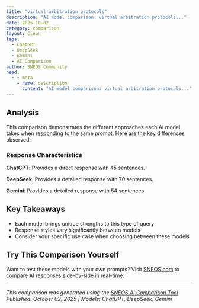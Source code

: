 ```yaml
---
title: "virtual arbitration protocols"
description: "AI model comparison: virtual arbitration protocols..."
date: 2025-10-02
category: comparison
layout: Clean
tags:
  - ChatGPT
  - DeepSeek
  - Gemini
  - AI Comparison
author: SNEOS Community
head:
  - - meta
    - name: description
      content: "AI model comparison: virtual arbitration protocols..."
---
```


<ChatComparison
  title="virtual arbitration protocols"
  prompt="virtual arbitration protocols"
  :responses='{
    "ChatGPT": "Virtual arbitration protocols refer to the set of rules, procedures, and guidelines designed to facilitate arbitration proceedings conducted through digital or online platforms rather than in physical settings. Arbitration is an alternative dispute resolution method where disputing parties agree to have their conflict decided by one or more arbitrators, often as an alternative to courtroom litigation.\n\n### Key Components of Virtual Arbitration Protocols\n\n1. **Platform Selection and Security**\n   - Use of secure, reliable videoconferencing platforms (e.g., Zoom, Microsoft Teams).\n   - Ensuring encrypted communication to maintain confidentiality.\n   - Controls to prevent unauthorized access and interruptions.\n\n2. **Pre-Hearing Procedures**\n   - Agreement on the virtual format by all parties.\n   - Scheduling and disseminating virtual hearing logistics in advance.\n   - Submission of exhibits and documents electronically with clear protocols for their presentation.\n   - Pre-hearing test runs to troubleshoot technical issues.\n\n3. **Identity Verification and Confidentiality**\n   - Procedures to verify the identity of participants at the start of sessions.\n   - Confidentiality agreements adapted for virtual contexts.\n   - Instructions regarding non-disclosure of sessions and recordings.\n\n4. **Hearing Management**\n   - Protocols for managing virtual speaking turns.\n   - Methods for submitting evidence and raising objections digitally.\n   - Handling technical failures (e.g., reconnection procedures).\n   - Rules for private caucuses or break-out sessions.\n\n5. **Record Keeping and Transcripts**\n   - Guidelines for recording the sessions or taking transcripts (if agreed).\n   - Secure management of digital records post-hearing.\n\n6. **Post-Hearing Procedures**\n   - Procedures for submission of post-hearing briefs or comments electronically.\n   - Protocols for delivering awards securely.\n\n### Examples of Organizations Offering Virtual Arbitration Protocols\n\n- **International Chamber of Commerce (ICC)**: Has guidelines for conducting online hearings.\n- **American Arbitration Association (AAA)**: Provides detailed procedures and a platform called \u0022ICDR Virtual Case Management\u0022 for virtual arbitrations.\n- **JAMS**: Offers protocols and instructions for virtual hearings.\n  \n### Benefits of Virtual Arbitration Protocols\n\n- Increased accessibility, especially across different jurisdictions.\n- Cost and time savings on travel and facilities.\n- Greater scheduling flexibility.\n- Enhanced safety during public health concerns (e.g., COVID-19 pandemic).\n\n### Potential Challenges\n\n- Technical issues that can disrupt proceedings.\n- Concerns about cybersecurity and maintaining confidentiality.\n- Managing participant interactions and demeanor in a virtual format.\n- Differences in time zones complicating scheduling.\n\n---\n\nIf you want, I can provide you with a sample virtual arbitration protocol or direct you to specific resources. Would you like that?",
    "DeepSeek": "Of course. \u0022Virtual arbitration protocols\u0022 refer to the specific rules, procedures, and technical standards that govern an arbitration process conducted entirely online. Their purpose is to replicate the fairness, security, and integrity of a traditional in-person arbitration while leveraging the efficiency and accessibility of digital technology.\n\nHere is a comprehensive breakdown of virtual arbitration protocols, covering their key components, benefits, challenges, and best practices.\n\n---\n\n### **1. Core Components of Virtual Arbitration Protocols**\n\nA robust protocol typically addresses the following areas:\n\n#### **A. Pre-Hearing Phase**\n\n*   **Initiation and Communication:**\n    *   **Designated Platform:** Specifying the primary platform for all official communications (e.g., a dedicated arbitration portal, not just email).\n    *   **Service of Documents:** Defining how documents, pleadings, and awards are formally \u0022served\u0022 electronically (e.g., via a secure portal with read-receipts).\n    *   **E-Bundles:** Establishing standards for creating, paginating, indexing, and sharing electronic hearing bundles to ensure all parties have identical materials.\n\n*   **Technology and Security:**\n    *   **Platform Selection:** Mandating the use of a secure, reliable video-conferencing platform (e.g., Zoom for Government, Microsoft Teams, or specialized legal platforms like Opus 2) with features like breakout rooms, screen sharing, and gallery view.\n    *   **Minimum Technical Requirements:** Outlining the minimum internet speed, hardware (webcam, microphone), and software required for participation.\n    *   **Cybersecurity \u0026 Data Privacy:** Ensuring the platform is compliant with relevant data protection laws (e.g., GDPR, CCPA) and that data is encrypted in transit and at rest.\n\n*   **Testing and Training:**\n    *   **Mandatory Test Sessions:** Requiring all participants (arbitrators, counsel, witnesses, experts) to participate in a mandatory test session before the hearing to troubleshoot technical issues.\n    *   **Technical Facilitator:** Appointing a neutral technical facilitator to manage the platform, admit participants, and handle issues during the hearing.\n\n#### **B. Hearing Phase**\n\n*   **Procedure and Etiquette:**\n    *   **\u0022Courtroom\u0022 Etiquette:** Rules for muting microphones when not speaking, using a neutral virtual background, and dressing professionally.\n    *   **Identification:** Requiring participants to display their full names on screen.\n    *   **Addressing the Tribunal:** Procedures for how to \u0022rise\u0022 or signal a desire to speak (e.g., using the \u0022raise hand\u0022 function or speaking through the tribunal secretary).\n\n*   **Witness and Expert Evidence:**\n    *   **Oath/Affirmation:** A clear, formal process for administering the oath or affirmation to a witness remotely.\n    *   **Witness Integrity:** Protocols to prevent witness coaching, including:\n        *   **\u0022No Other Communications\u0022 Rule:** An explicit order that the witness must not receive any messages (SMS, chat, email) or have unauthorized persons in the room during testimony.\n        *   **360-Degree Room Scan:** Requiring the witness to pan their camera around the room at the beginning of their testimony to show they are alone.\n    *   **Screen-Sharing for Documents:** A defined process for how documents will be displayed to the witness (e.g., only the tribunal and questioner can share their screen to control the document flow).\n\n*   **Confidentiality and Privacy:**\n    *   **Secure Access:** Using waiting rooms and unique meeting IDs/passwords to prevent unauthorized access.\n    *   **No-Recording Rule:** An explicit order that no participant may record the proceedings, with the official record being kept only by the tribunal.\n\n#### **C. Post-Hearing Phase**\n\n*   **Submissions:** Procedures for filing post-hearing briefs and closing arguments via the designated electronic portal.\n*   **The Award:** Stipulating that the final arbitral award will be signed electronically and delivered securely online, with the same legal status as a physical award.\n\n---\n\n### **2. Key Benefits of Virtual Arbitration Protocols**\n\n*   **Cost Efficiency:** Drastically reduces travel, accommodation, and venue rental costs.\n*   **Time Savings:** Eliminates travel time, allowing for more flexible scheduling and potentially faster resolution.\n*   **Global Accessibility:** Enables participation from anywhere in the world, making it easier to involve the best-suited arbitrators, experts, and counsel regardless of location.\n*   **Environmental Sustainability:** Significantly reduces the carbon footprint associated with international travel.\n*   **Convenience and Flexibility:** Easier to schedule shorter, more frequent sessions.\n\n---\n\n### **3. Key Challenges and Mitigation Strategies**\n\n| Challenge | Mitigation Strategy (via Protocol) |\n| :--- | :--- |\n| **Technical Failures** | Mandatory pre-hearing tests; having a technical facilitator; agreed-upon backup plans (e.g., switching to a phone conference). |\n| **Witness Coaching** | 360-degree room scan; \u0022no-communication\u0022 orders; possibility of a hybrid model with the witness at a neutral, supervised venue. |\n| **Cyber-Security Risks** | Using enterprise-grade, encrypted platforms; multi-factor authentication; strict access controls. |\n| **\u0022Zoom Fatigue\u0022 \u0026 Attention** | Scheduling more frequent breaks; limiting hearing hours per day; using dynamic screen-sharing to maintain engagement. |\n| **Cross-Border Issues** | Ensuring the protocol complies with the data privacy laws of all jurisdictions involved; choosing a platform with global compliance certifications. |\n| **Perceived Informality** | Strict enforcement of procedural etiquette and a professional tone set by the tribunal from the outset. |\n\n---\n\n### **4. Institutional Rules and Guidelines**\n\nMany major arbitration institutions have published specific guidelines or rules for virtual hearings, which can form the basis of a protocol:\n\n*   **ICC:** \u0022ICC Guidance Note on Possible Measures Aimed at Mitigating the Effects of the COVID-19 Pandemic\u0022 and updated case management procedures.\n*   **SIAC:** \u0022SIAC Practice Note for Administered Cases \u2013 Video Conferencing for Hearings and Witness Conferencing.\u0022\n*   **LCIA:** \u0022LCIA Notes for Parties: Remote and Semi-Remote Hearings.\u0022\n*   **HKIAC:** \u0022HKIAC Guidelines for Virtual Hearings.\u0022\n*   **AAA/ICDR:** \u0022ICDR Guidelines for Arbitrators Concerning Exchanges of Information\u0022 and \u0022AAA-ICDR Model Order and Procedures for a Virtual Hearing via Videoconference.\u0022\n\nThese resources provide excellent templates that parties can adopt or adapt.\n\n### **Sample Protocol Clause for an Arbitration Agreement**\n\nParties can include a clause in their contract committing to a virtual protocol:\n\n\u003E \u0022Any arbitration initiated pursuant to this agreement shall be conducted in accordance with the [e.g., ICC Rules]. The parties agree that the arbitration shall be conducted virtually, and the tribunal is empowered to adopt and implement a virtual arbitration protocol, based on the guidelines of [e.g., the ICC], to govern the proceedings, including the hearing, unless the parties and tribunal agree otherwise for compelling reasons.\u0022\n\n### **Conclusion**\n\nVirtual arbitration protocols are no longer a temporary fix but a permanent and valuable feature of the dispute resolution landscape. A well-drafted protocol is essential to ensure that the move online does not compromise the fundamental principles of due process, fairness, and enforceability. By proactively addressing technical, procedural, and ethical concerns, these protocols make arbitration more efficient, accessible, and fit for the modern world.",
    "Gemini": "Virtual arbitration protocols are essentially traditional arbitration protocols adapted to be conducted remotely, leveraging technology for communication and document sharing. They aim to maintain the core principles of arbitration \u2013 fairness, efficiency, and impartiality \u2013 while offering the convenience and cost-effectiveness of a virtual setting.\n\nHere\u0027s a breakdown of key aspects:\n\n**1. Core Principles and Adaptations:**\n\n*   **Fairness and Due Process:**  Ensuring all parties have equal opportunities to present their case, respond to arguments, and participate in the proceedings.  Adaptations include clear communication protocols, technology training for parties unfamiliar with virtual platforms, and flexibility in scheduling to accommodate time zone differences.\n\n*   **Efficiency and Cost-Effectiveness:** Utilizing technology to streamline document exchange, scheduling, and hearings, thereby reducing travel costs and time delays. This often involves using dedicated arbitration platforms or secure file-sharing systems.\n\n*   **Impartiality and Confidentiality:** Maintaining the integrity and privacy of the arbitration process.  Adaptations include secure video conferencing platforms, encryption of sensitive documents, and clear rules regarding recording of proceedings.\n\n**2. Key Elements of Virtual Arbitration Protocols:**\n\n*   **Platform Selection:**\n    *   **Factors to Consider:** Security, reliability, ease of use, features (video conferencing, document sharing, screen sharing, virtual whiteboards), integration with other tools, and cost.\n    *   **Examples:** Zoom, Microsoft Teams, Cisco Webex, specialized arbitration platforms (e.g., Opus 2, CaseLines).\n\n*   **Document Management:**\n    *   **Secure Electronic Filing:**  Use of dedicated platforms or secure cloud storage to manage pleadings, evidence, and other documents.\n    *   **Clear Filing Protocols:**  Establishing rules for file naming conventions, deadlines for submissions, and methods for accessing documents.\n    *   **Redaction Capabilities:** Ensuring sensitive information can be redacted appropriately.\n\n*   **Hearing Procedures:**\n    *   **Video Conferencing Etiquette:**  Rules for participation, including muting microphones when not speaking, dress code, and maintaining appropriate decorum.\n    *   **Witness Testimony:** Procedures for swearing in witnesses remotely, managing exhibits, and addressing potential technology issues.\n    *   **Screen Sharing and Exhibits:**  Methods for presenting documents and other exhibits clearly to all participants.\n    *   **Real-Time Transcription/Interpretation:** Utilizing technology to provide accurate transcripts and translation services as needed.\n\n*   **Security and Confidentiality:**\n    *   **Encryption:**  Protecting data in transit and at rest.\n    *   **Access Controls:**  Restricting access to documents and proceedings to authorized personnel.\n    *   **Data Security Policies:**  Implementing measures to prevent unauthorized access, disclosure, or alteration of data.\n    *   **Recording Restrictions:**  Establishing clear rules regarding recording of proceedings to maintain confidentiality.\n\n*   **Procedural Rules and Guidelines:**\n    *   **Adopting or Adapting Existing Rules:**  Using established arbitration rules (e.g., ICC, AAA, UNCITRAL) and adapting them for virtual proceedings.\n    *   **Developing Specific Virtual Arbitration Protocols:**  Creating bespoke rules that address the unique challenges and opportunities of virtual arbitration.\n    *   **Prior Agreement by Parties:** Ensuring all parties agree to the virtual arbitration protocol and its terms.\n\n*   **Technical Support:**\n    *   **Providing Technical Assistance:** Offering support to parties who may be unfamiliar with the technology being used.\n    *   **Troubleshooting and Backup Plans:**  Having contingency plans in place to address technical glitches or connectivity issues.\n\n**3. Advantages of Virtual Arbitration:**\n\n*   **Cost Savings:** Reduced travel expenses, venue rental costs, and administrative overhead.\n*   **Increased Efficiency:**  Faster scheduling, streamlined document exchange, and reduced delays.\n*   **Greater Accessibility:**  Allows parties and witnesses from different locations to participate easily.\n*   **Flexibility:**  Facilitates arbitration even in situations where physical meetings are not possible (e.g., pandemics, travel restrictions).\n\n**4. Challenges of Virtual Arbitration:**\n\n*   **Technology Access and Skills:**  Ensuring all parties have access to reliable internet and the necessary technology skills.\n*   **Security Concerns:**  Mitigating the risks of data breaches and unauthorized access.\n*   **Due Process Concerns:**  Addressing potential challenges to fairness and impartiality in a virtual setting.\n*   **Witness Credibility Assessment:**  Some argue that assessing witness credibility is more difficult remotely.\n*   **Enforcement Issues:**  Potential challenges to enforcing awards rendered through virtual arbitration.\n\n**5. Examples of Organizations Providing Virtual Arbitration Services or Guidance:**\n\n*   **American Arbitration Association (AAA):** Offers virtual arbitration services and publishes guidance on best practices.\n*   **International Chamber of Commerce (ICC):** Provides virtual hearing guidelines and arbitration services.\n*   **Chartered Institute of Arbitrators (CIArb):** Offers training and accreditation for arbitrators and publishes guidance on virtual hearings.\n*   **United Nations Commission on International Trade Law (UNCITRAL):**  Its arbitration rules can be adapted for virtual proceedings.\n*   **Various specialist arbitration centers and law firms.**\n\n**In Conclusion:**\n\nVirtual arbitration protocols are becoming increasingly prevalent as technology continues to evolve and the demand for efficient and cost-effective dispute resolution grows.  By carefully considering the core principles of arbitration and addressing the specific challenges of a virtual setting, parties can effectively utilize these protocols to resolve disputes fairly and efficiently.  It\u0027s crucial to have well-defined protocols in place *before* the arbitration begins, agreed upon by all parties, to ensure a smooth and just process.\n"
  }'
  published-date="00:21"
/>

## Analysis

This comparison demonstrates the different approaches each AI model takes when responding to the same prompt. Here are the key differences observed:

### Response Characteristics

**ChatGPT**: Provides a direct response with 45 sentences. 

**DeepSeek**: Provides a detailed response with 70 sentences. 

**Gemini**: Provides a detailed response with 54 sentences. 

## Key Takeaways

- Each model brings unique strengths to this type of query
- Response styles vary significantly between models
- Consider your specific use case when choosing between these models

## Try This Comparison Yourself

Want to test these models with your own prompts? Visit [SNEOS.com](https://sneos.com) to compare AI responses side-by-side in real-time.

---

*This comparison was generated using the [SNEOS AI Comparison Tool](https://sneos.com)*
*Published: October 02, 2025 | Models: ChatGPT, DeepSeek, Gemini*
